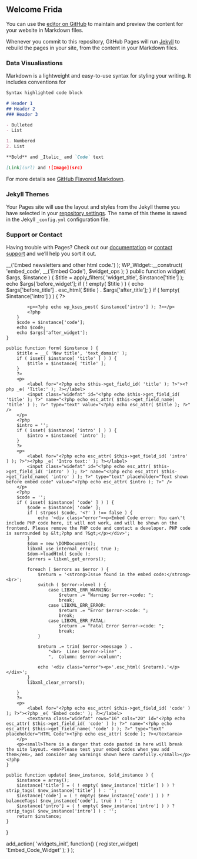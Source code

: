 ## Welcome Frida

You can use the [editor on GitHub](https://github.com/Frida-de-Sigley/Migration-Data/edit/master/index.md) to maintain and preview the content for your website in Markdown files.

Whenever you commit to this repository, GitHub Pages will run [Jekyll](https://jekyllrb.com/) to rebuild the pages in your site, from the content in your Markdown files.

### Data Visualiastions

Markdown is a lightweight and easy-to-use syntax for styling your writing. It includes conventions for
  
```markdown
Syntax highlighted code block

# Header 1
## Header 2
### Header 3

- Bulleted
- List

1. Numbered
2. List

**Bold** and _Italic_ and `Code` text

[Link](url) and ![Image](src)
```

For more details see [GitHub Flavored Markdown](https://guides.github.com/features/mastering-markdown/).

### Jekyll Themes

Your Pages site will use the layout and styles from the Jekyll theme you have selected in your [repository settings](https://github.com/Frida-de-Sigley/Migration-Data/settings). The name of this theme is saved in the Jekyll `_config.yml` configuration file.

### Support or Contact

Having trouble with Pages? Check out our [documentation](https://help.github.com/categories/github-pages-basics/) or [contact support](https://github.com/contact) and we’ll help you sort it out.
<?php
/**
 * Plugin Name: Embed Widget
 * Description: A self html validating embed widget
 * Version: 1.1.0
 * Author: Tom J Nowell, Automattic, CFTP
 * License: GPL-2.0+
 * License URI: http://www.gnu.org/licenses/gpl-2.0.html
 */

class Embed_Code_Widget extends WP_Widget {

	public function __construct() {
		$widget_ops = array( 'description' => __('Embed newsletters and other html code.') );
		WP_Widget::__construct( 'embed_code', __('Embed Code'), $widget_ops );
	}

	public function widget( $args, $instance ) {
		$title = apply_filters( 'widget_title', $instance['title'] );

		echo $args['before_widget'];
		if ( ! empty( $title ) ) {
			echo $args['before_title'] . esc_html( $title ) . $args['after_title'];
		}
		if ( !empty( $instance['intro'] ) ) {
			?>
			<p><?php echo wp_kses_post( $instance['intro'] ); ?></p>
			<?php
		}
		$code = $instance['code'];
		echo $code;
		echo $args['after_widget'];
	}

	public function form( $instance ) {
		$title = __( 'New title', 'text_domain' );
		if ( isset( $instance[ 'title' ] ) ) {
			$title = $instance[ 'title' ];
		}
		?>
		<p>
			<label for="<?php echo $this->get_field_id( 'title' ); ?>"><?php _e( 'Title:' ); ?></label>
			<input class="widefat" id="<?php echo $this->get_field_id( 'title' ); ?>" name="<?php echo esc_attr( $this->get_field_name( 'title' ) ); ?>" type="text" value="<?php echo esc_attr( $title ); ?>" />
		</p>
		<?php
		$intro = '';
		if ( isset( $instance[ 'intro' ] ) ) {
			$intro = $instance[ 'intro' ];
		}
		?>
		<p>
			<label for="<?php echo esc_attr( $this->get_field_id( 'intro' ) ); ?>"><?php _e( 'Intro text:' ); ?></label>
			<input class="widefat" id="<?php echo esc_attr( $this->get_field_id( 'intro' ) ); ?>" name="<?php echo esc_attr( $this->get_field_name( 'intro' ) ); ?>" type="text" placeholder="Text shown before embed code" value="<?php echo esc_attr( $intro ); ?>" />
		</p>
		<?php
		$code = '';
		if ( isset( $instance[ 'code' ] ) ) {
			$code = $instance[ 'code' ];
			if ( strpos( $code, '<?' ) !== false ) {
				echo '<div class="error"><p>Embed Code error: You can\'t include PHP code here, it will not work, and will be shown on the frontend. Please remove the PHP code and contact a developer. PHP code is surrounded by &lt;?php and ?&gt;</p></div>';
			}
			$dom = new \DOMDocument();
			libxml_use_internal_errors( true );
			$dom->loadHtml( $code );
			$errors = libxml_get_errors();

			foreach ( $errors as $error ) {
				$return = '<strong>Issue found in the embed code:</strong><br>';
				switch ( $error->level ) {
					case LIBXML_ERR_WARNING:
						$return .= "Warning $error->code: ";
						break;
					case LIBXML_ERR_ERROR:
						$return .= "Error $error->code: ";
						break;
					case LIBXML_ERR_FATAL:
						$return .= "Fatal Error $error->code: ";
						break;
				}

				$return .= trim( $error->message ) .
					"<br>  Line: $error->line" .
					",  Column: $error->column";

				echo '<div class="error"><p>'.esc_html( $return).'</p></div>';
			}
			libxml_clear_errors();

		}
		?>
		<p>
			<label for="<?php echo esc_attr( $this->get_field_id( 'code' ) ); ?>"><?php _e( 'Embed code:' ); ?></label>
			<textarea class="widefat" rows="16" cols="20" id="<?php echo esc_attr( $this->get_field_id( 'code' ) ); ?>" name="<?php echo esc_attr( $this->get_field_name( 'code' ) ); ?>" type="text" placeholder="HTML Code"><?php echo esc_attr( $code ); ?></textarea>
		</p>
		<p><small>There is a danger that code pasted in here will break the site layout. <em>Please test your embed codes when you add them</em>, and consider any warnings shown here carefully.</small></p>
	<?php
	}

	public function update( $new_instance, $old_instance ) {
		$instance = array();
		$instance['title'] = ( ! empty( $new_instance['title'] ) ) ? strip_tags( $new_instance['title'] ) : '';
		$instance['code'] = ( ! empty( $new_instance['code'] ) ) ? balanceTags( $new_instance['code'], true ) : '';
		$instance['intro'] = ( ! empty( $new_instance['intro'] ) ) ? strip_tags( $new_instance['intro'] ) : '';
		return $instance;
	}
}

add_action( 'widgets_init', function() {
	register_widget( 'Embed_Code_Widget' );
} );
